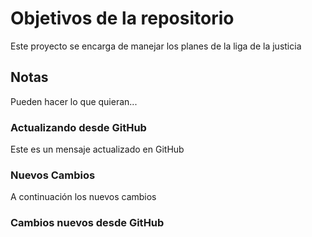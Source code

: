 # Objetivos de la repositorio

Este proyecto se encarga de manejar los planes de la liga de la justicia


## Notas
Pueden hacer lo que quieran...

### Actualizando desde GitHub
Este es un mensaje actualizado en GitHub

### Nuevos Cambios
A continuación los nuevos cambios

### Cambios nuevos desde GitHub
